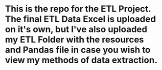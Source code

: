 # This is the repo for the ETL Project. The final ETL Data Excel is uploaded on it's own, but I've also uploaded my ETL Folder with the resources and Pandas file in case you wish to view my methods of data extraction.
